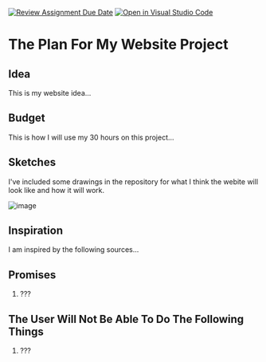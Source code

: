 [![Review Assignment Due Date](https://classroom.github.com/assets/deadline-readme-button-24ddc0f5d75046c5622901739e7c5dd533143b0c8e959d652212380cedb1ea36.svg)](https://classroom.github.com/a/88RJmTRl)
[![Open in Visual Studio Code](https://classroom.github.com/assets/open-in-vscode-718a45dd9cf7e7f842a935f5ebbe5719a5e09af4491e668f4dbf3b35d5cca122.svg)](https://classroom.github.com/online_ide?assignment_repo_id=12522407&assignment_repo_type=AssignmentRepo)
# The Plan For My Website Project

<!-- USE THIS TEMPLATE TO PLAN YOUR PROJECT - REMEMBER TO "COMMIT" YOUR CHANGES TO THIS FILE! FEEL FREE TO CHANGE ANYTHING OR ADD ANY SECTIONS THAT YOU NEED TO HELP YOU TO PLAN THE PROJECT -->

<!-- INSTRUCTIONS: https://vuxcode.netlify.app/new/we1/lessons/major-project-brief/ -->

## Idea

This is my website idea...

<!-- INSERT YOUR EXPLANATION FOR YOUR IDEA HERE -->

## Budget

This is how I will use my 30 hours on this project...

<!-- INSERT A PLAN FOR HOW YOU ARE GOING TO USE THE TIME LIMIT. TRY TO BREAK THE WHOLE WEBSITE DOWN INTO SMALLER TASKS -->

## Sketches

I've included some drawings in the repository for what I think the webite will look like and how it will work.

![image](https://github.com/vuxcode/we1-plan-bwilma0204/assets/148203978/72de07f1-12ba-4ed6-a79d-21b0907e1aaf)


<!-- INSERT YOUR IMAGES IN THE REPOSITORY + OPTIONAL: COPY THE SYNTAX ABOVE TO ADD YOUR OWN IMAGES IN "MARKDOWN" -->

## Inspiration

I am inspired by the following sources...



<!-- INCLUDE AT LEAST 3 EXAMPLES WITH SCREENSHOTS AND LINKS. EXPLAIN THE REASONS WHY YOU LIKE THE DESIGN OR THE USER EXPERIENCE -->

## Promises

1. ???

<!-- WRITE A LIST OF PROMISES FOR WHAT THE USER SHOULD BE ABLE TO DO ON THE WEBSITE; BE OPEN AND HONEST! WHAT DO YOU THINK YOU CAN DO BEFORE THE DEADLINE -->

## The User Will Not Be Able To Do The Following Things

1. ???

<!-- MAKE SUGGESTIONS FOR WHAT THE USER WILL NOT BE ABLE TO DO ON THE WEBSITE. WHAT MIGHT A CLIENT OR A USER EXPECT TO DO WITH ON YOUR WEBSITE THAT YOU DON'T THINK WILL BE POSSIBLE TO DO BEFORE THE FINAL DEADLINE. WRITE A CLEAR LIST OF THINGS -->
